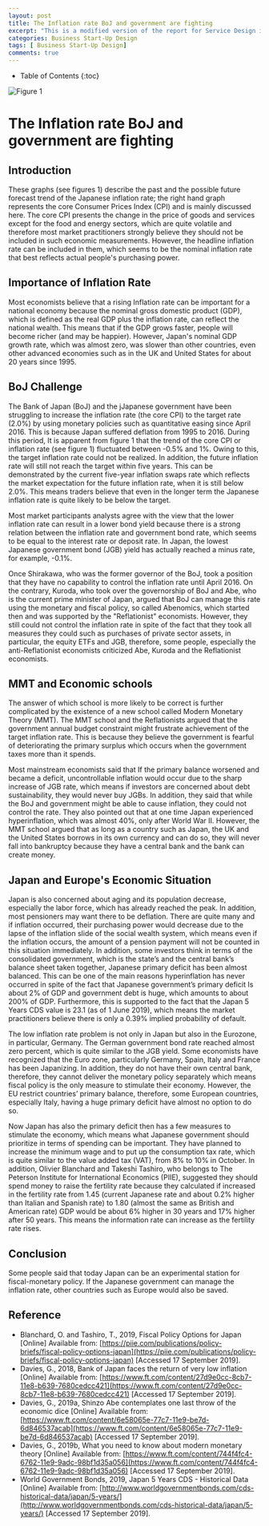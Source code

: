 ```yaml
---
layout: post
title: The Inflation rate BoJ and government are fighting 
excerpt: "This is a modified version of the report for Service Design in Bath Full Time MBA Class of 2020."
categories: Business Start-Up Design
tags: [ Business Start-Up Design]
comments: true
---
```


* Table of Contents
{:toc}

![Figure 1](https://www.ft.com/__origami/service/image/v2/images/raw/http%3A%2F%2Fcom.ft.imagepublish.upp-prod-us.s3.amazonaws.com%2F2a04f552-8cb8-11e8-b639-7680cedcc421?fit=scale-down&source=next&width=650 "Figure 1")

# The Inflation rate BoJ and government are fighting

## Introduction
These graphs (see figures 1) describe the past and the possible future forecast trend of the Japanese inflation rate; the right hand graph represents the core Consumer Prices Index (CPI) and is mainly discussed here. The core CPI presents the change in the price of goods and services except for the food and energy sectors, which are quite volatile and therefore most market practitioners strongly believe they should not be included in such economic measurements. However, the headline inflation rate can be included in them, which seems to be the nominal inflation rate that best reflects actual people's purchasing power. 

## Importance of Inflation Rate
Most economists believe that a rising Inflation rate can be important for a national economy because the nominal gross domestic product (GDP), which is defined as the real GDP plus the inflation rate, can reflect the national wealth. This means that if the GDP grows faster, people will become richer (and may be happier). However, Japan's nominal GDP growth rate, which was almost zero, was slower than other countries, even other advanced economies such as in the UK and United States for about 20 years since 1995. 

## BoJ Challenge
The Bank of Japan (BoJ) and the jJapanese government have been struggling to increase the inflation rate (the core CPI) to the target rate (2.0%) by using monetary policies such as quantitative easing since April 2016. This is because Japan suffered deflation from 1995 to 2016. During this period, It is apparent from figure 1 that the trend of the core CPI or inflation rate (see figure 1) fluctuated between -0.5% and 1%. Owing to this, the target inflation rate could not be realized. In addition, the future inflation rate will still not reach the target within five years. This can be demonstrated by the current five-year inflation swaps rate which reflects the market expectation for the future inflation rate, when it is still below 2.0%. This means traders believe that even in the longer term the Japanese inflation rate is quite likely to be below the target.

Most market participants analysts agree with the view that the lower inflation rate can result in a lower bond yield because there is a strong relation between the inflation rate and government bond rate, which seems to be equal to the interest rate or deposit rate. In Japan, the lowest Japanese government bond (JGB) yield has actually reached a minus rate, for example, -0.1%. 

Once Shirakawa, who was the former governor of the BoJ, took a position that they have no capability to control the inflation rate until April 2016. On the contrary, Kuroda, who took over the governorship of BoJ and Abe, who is the current prime minister of Japan, argued that BoJ can manage this rate using the monetary and fiscal policy, so called Abenomics, which started then and was supported by the "Reflationist" economists. However, they still could not control the inflation rate in spite of the fact that they took all measures they could such as purchases of private sector assets, in particular, the equity ETFs and JGB, therefore, some people, especially the anti-Reflationist economists criticized Abe, Kuroda and the Reflationist economists.

## MMT and Economic schools
The answer of which school is more likely to be correct is further complicated by the existence of a new school called Modern Monetary Theory (MMT). The MMT school and the Reflationists argued that the government annual budget constraint might frustrate achievement of the target inflation rate. This is because they believe the government is fearful of deteriorating the primary surplus which occurs when the government taxes more than it spends. 

Most mainstream economists said that If the primary balance worsened and became a deficit, uncontrollable inflation would occur due to the sharp increase of JGB rate, which means if investors are concerned about debt sustainability, they would never buy JGBs. In addition, they said that while the BoJ and government might be able to cause inflation, they could not control the rate. They also pointed out that at one time Japan experienced hyperinflation, which was almost 40%, only after World War II. However, the MMT school argued that as long as a country such as Japan, the UK and the United States borrows in its own currency and can do so, they will never fall into bankruptcy because they have a central bank and the bank can create money.

## Japan and Europe's Economic Situation
Japan is also concerned about aging and its population decrease, especially the labor force, which has already reached the peak. In addition, most pensioners may want there to be deflation. There are quite many and if inflation occurred, their purchasing power would decrease due to the lapse of the inflation slide of the social wealth system, which means even if the inflation occurs, the amount of a pension payment will not be counted in this situation immediately. In addition, some investors think in terms of the consolidated government, which is the state’s and the central bank’s balance sheet taken together, Japanese primary deficit has been almost balanced. This can be one of the main reasons hyperinflation has never occurred in spite of the fact that Japanese government’s primary deficit Is about 2% of GDP and government debt is huge, which amounts to about 200% of GDP. Furthermore, this is supported to the fact that the Japan 5 Years CDS value is 23.1 (as of 1 June 2019), which means the market practitioners believe there is only a 0.39% implied probability of default. 

The low inflation rate problem is not only in Japan but also in the Eurozone, in particular, Germany. The German government bond rate reached almost zero percent, which is quite similar to the JGB yield. Some economists have recognized that the Euro zone, particularly Germany, Spain, Italy and France has been Japanizing. In addition, they do not have their own central bank, therefore, they cannot deliver the monetary policy separately which means fiscal policy is the only measure to stimulate their economy. However, the EU restrict countries’ primary balance, therefore, some European countries, especially Italy, having a huge primary deficit have almost no option to do so.

Now Japan has also the primary deficit then has a few measures to stimulate the economy, which means what Japanese government should prioritize in terms of spending can be important. They have planned to increase the minimum wage and to put up the consumption tax rate, which is quite similar to the value added tax (VAT), from 8% to 10% in October. In addition, Olivier Blanchard and Takeshi Tashiro, who belongs to The Peterson Institute for International Economics (PIIE), suggested they should spend money to raise the fertility rate because they calculated if increased in the fertility rate from 1.45 (current Japanese rate and about 0.2% higher than Italian and Spanish rate) to 1.80 (almost the same as British and American rate) GDP would be about 6% higher in 30 years and 17% higher after 50 years. This means the information rate can increase as the fertility rate rises.

## Conclusion
Some people said that today Japan can be an experimental station for fiscal-monetary policy. If the Japanese government can manage the inflation rate, other countries such as Europe would also be saved.

## Reference
* Blanchard, O. and Tashiro, T., 2019, Fiscal Policy Options for Japan [Online] Available from: [https://piie.com/publications/policy-briefs/fiscal-policy-options-japan](https://piie.com/publications/policy-briefs/fiscal-policy-options-japan)
 [Accessed 17 September 2019].
* Davies, G., 2018, Bank of Japan faces the return of very low inflation [Online] Available from: [https://www.ft.com/content/27d9e0cc-8cb7-11e8-b639-7680cedcc421](https://www.ft.com/content/27d9e0cc-8cb7-11e8-b639-7680cedcc421)
 [Accessed 17 September 2019].
* Davies, G., 2019a, Shinzo Abe contemplates one last throw of the economic dice [Online] Available from: [https://www.ft.com/content/6e58065e-77c7-11e9-be7d-6d846537acab](https://www.ft.com/content/6e58065e-77c7-11e9-be7d-6d846537acab)
 [Accessed 17 September 2019].
* Davies, G., 2019b, What you need to know about modern monetary theory [Online] Available from: [https://www.ft.com/content/744f4fc4-6762-11e9-9adc-98bf1d35a056](https://www.ft.com/content/744f4fc4-6762-11e9-9adc-98bf1d35a056)
 [Accessed 17 September 2019].
* World Government Bonds, 2019, Japan 5 Years CDS - Historical Data [Online] Available from: [http://www.worldgovernmentbonds.com/cds-historical-data/japan/5-years/](http://www.worldgovernmentbonds.com/cds-historical-data/japan/5-years/)
 [Accessed 17 September 2019].